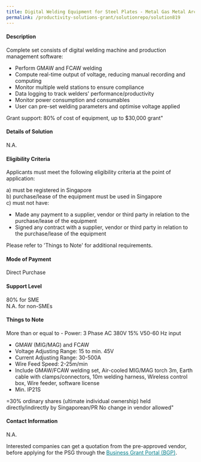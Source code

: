 ```yaml
---
title: Digital Welding Equipment for Steel Plates - Metal Gas Metal Arc Welding (GMAW) and Flux-cored Arc Welding (FCAW)
permalink: /productivity-solutions-grant/solutionrepo/solution819
---
```


#### Description

Complete set consists of digital welding machine and production management software:
- Perform GMAW and FCAW welding
- Compute real-time output of voltage, reducing manual recording and computing
- Monitor multiple weld stations to ensure compliance 
- Data logging to track welders' performance/productivity
- Monitor power consumption and consumables
- User can pre-set welding parameters and optimise voltage applied

Grant support: 80% of cost of equipment, up to $30,000 grant"

#### Details of Solution

N.A.

#### Eligibility Criteria

Applicants must meet the following eligibility criteria at the point of application:

a) must be registered in Singapore <br>
b) purchase/lease of the equipment must be used in Singapore <br>
c) must not have:
- Made any payment to a supplier, vendor or third party in relation to the purchase/lease of the equipment
- Signed any contract with a supplier, vendor or third party in relation to the purchase/lease of the equipment

Please refer to 'Things to Note' for additional requirements.

#### Mode of Payment
Direct Purchase

#### Support Level
80% for SME <br>
N.A. for non-SMEs

#### Things to Note
More than or equal to - Power: 3 Phase AC 380V 15% V50-60 Hz input
- GMAW (MIG/MAG) and FCAW
- Voltage Adjusting Range: 15 to min. 45V
- Current Adjusting Range: 30-500A
- Wire Feed Speed: 2-25m/min
- Include GMAW/FCAW welding set, Air-cooled MIG/MAG torch 3m, Earth cable with clamps/connectors, 10m welding harness, Wireless control box, Wire feeder, software license
- Min. IP21S

=30% ordinary shares (ultimate individual ownership) held directly/indirectly by Singaporean/PR
No change in vendor allowed"


#### Contact Information
N.A.

Interested companies can get a quotation from the pre-approved vendor, before applying for the PSG through the <a target='_blank' style='color:#037e8a' href='https://www.businessgrants.gov.sg/'>Business Grant Portal (BGP)</a>.
